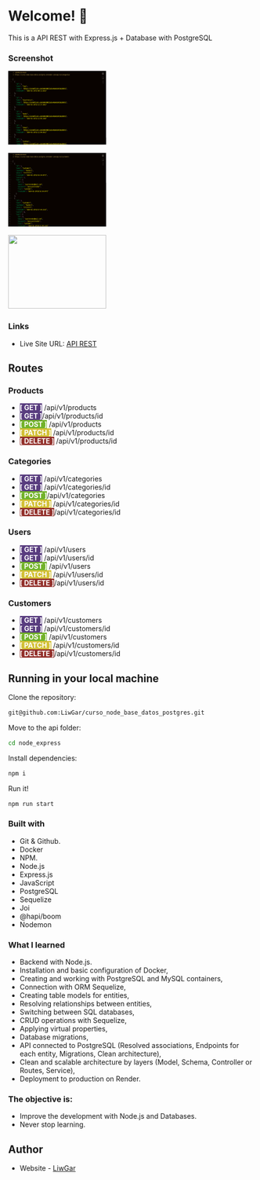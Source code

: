 # Welcome! 👋

This is a API REST with Express.js + Database with PostgreSQL

### Screenshot
<p text-align="center">
  <img src="./images/curso-node-base-datos-postgres.onrender.com_api_v1_categories(Nest%20Hub%20Max).png" width="200" height="150">
</p>
<p text-align="center">
  <img src="./images/curso-node-base-datos-postgres.onrender.com_api_v1_customers(Nest%20Hub%20Max).png" width="200" height="150">
</p>
<p text-align="center">
  <img src="./images/isLiveWow.png.png" width="200" height="150">
</p>

### Links
- Live Site URL: [API REST](https://curso-node-base-datos-postgres.onrender.com)

## Routes

### Products
- <span style="background: #593d7f; color: white; bold"> **[ GET ]**</span> /api/v1/products
- <span style="background: #593d7f; color: white; bold"> **[ GET ]**</span>/api/v1/products/id
- <span style="background: #73b32b; color: white; bold"> **[ POST ]**</span> /api/v1/products
- <span style="background: #d3c137; color: white; bold"> **[ PATCH ]**</span> /api/v1/products/id
- <span style="background: #93312c; color: white; bold"> **[ DELETE ]**</span> /api/v1/products/id

### Categories
- <span style="background: #593d7f; color: white; bold"> **[ GET ]**</span> /api/v1/categories
- <span style="background: #593d7f; color: white; bold"> **[ GET ]**</span> /api/v1/categories/id
- <span style="background: #73b32b; color: white; bold"> **[ POST ]**</span>/api/v1/categories
- <span style="background: #d3c137; color: white; bold"> **[ PATCH ]**</span> /api/v1/categories/id
- <span style="background: #93312c; color: white; bold"> **[ DELETE ]**</span>/api/v1/categories/id

### Users
- <span style="background: #593d7f; color: white; bold"> **[ GET ]**</span> /api/v1/users
- <span style="background: #593d7f; color: white; bold"> **[ GET ]**</span>  /api/v1/users/id
- <span style="background: #73b32b; color: white; bold"> **[ POST ]**</span> /api/v1/users
- <span style="background: #d3c137; color: white; bold"> **[ PATCH ]**</span> /api/v1/users/id
- <span style="background: #93312c; color: white; bold"> **[ DELETE ]**</span>/api/v1/users/id

### Customers
- <span style="background: #593d7f; color: white; bold"> **[ GET ]**</span> /api/v1/customers
- <span style="background: #593d7f; color: white; bold"> **[ GET ]**</span>  /api/v1/customers/id
- <span style="background: #73b32b; color: white; bold"> **[ POST ]**</span> /api/v1/customers
- <span style="background: #d3c137; color: white; bold"> **[ PATCH ]**</span> /api/v1/customers/id
- <span style="background: #93312c; color: white; bold"> **[ DELETE ]**</span>/api/v1/customers/id

## Running in your local machine
Clone the repository:
```sh
git@github.com:LiwGar/curso_node_base_datos_postgres.git
```
Move to the api folder:
```sh
cd node_express
```
Install dependencies:
```sh
npm i
```
Run it!
```sh
npm run start
```

### Built with
- Git & Github.
- Docker
- NPM.
- Node.js
- Express.js
- JavaScript
- PostgreSQL
- Sequelize
- Joi
- @hapi/boom
- Nodemon

### What I learned
- Backend with Node.js.
- Installation and basic configuration of Docker,
- Creating and working with PostgreSQL and MySQL containers,
- Connection with ORM Sequelize,
- Creating table models for entities,
- Resolving relationships between entities,
- Switching between SQL databases,
- CRUD operations with Sequelize,
- Applying virtual properties,
- Database migrations,
- API connected to PostgreSQL (Resolved associations, Endpoints for each entity, Migrations, Clean architecture),
- Clean and scalable architecture by layers (Model, Schema, Controller or Routes, Service),
- Deployment to production on Render.

### The objective is:
- Improve the development with Node.js and Databases.
- Never stop learning.

## Author
- Website - [LiwGar](https://liwgar-portfolio.vercel.app/)
  
